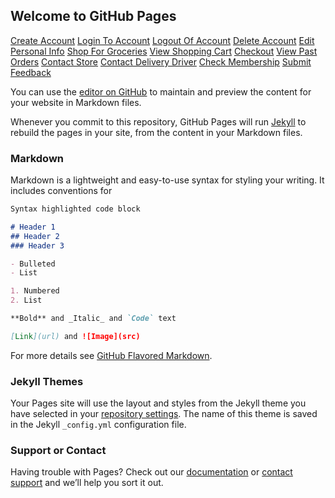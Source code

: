 ## Welcome to GitHub Pages

[Create Account](Create-Account.html)
[Login To Account](Login-to-account.html)
[Logout Of Account](Logout-of-account.html)
[Delete Account](Delete-account.html)
[Edit Personal Info](Edit-personal-info.html)
[Shop For Groceries](Shop-for-groceries.html)
[View Shopping Cart](view-shopping-cart.html)
[Checkout](Checkout.html)
[View Past Orders](view-past-orders.html)
[Contact Store](contact-store.html)
[Contact Delivery Driver](contact-delivery-driver.html)
[Check Membership](check-membership.html)
[Submit Feedback](submit-feedback.html)

You can use the [editor on GitHub](https://github.com/IsaacSalaz/grocery/edit/gh-pages/index.md) to maintain and preview the content for your website in Markdown files.

Whenever you commit to this repository, GitHub Pages will run [Jekyll](https://jekyllrb.com/) to rebuild the pages in your site, from the content in your Markdown files.

### Markdown

Markdown is a lightweight and easy-to-use syntax for styling your writing. It includes conventions for

```markdown
Syntax highlighted code block

# Header 1
## Header 2
### Header 3

- Bulleted
- List

1. Numbered
2. List

**Bold** and _Italic_ and `Code` text

[Link](url) and ![Image](src)
```

For more details see [GitHub Flavored Markdown](https://guides.github.com/features/mastering-markdown/).

### Jekyll Themes

Your Pages site will use the layout and styles from the Jekyll theme you have selected in your [repository settings](https://github.com/IsaacSalaz/grocery/settings). The name of this theme is saved in the Jekyll `_config.yml` configuration file.

### Support or Contact

Having trouble with Pages? Check out our [documentation](https://docs.github.com/categories/github-pages-basics/) or [contact support](https://support.github.com/contact) and we’ll help you sort it out.
